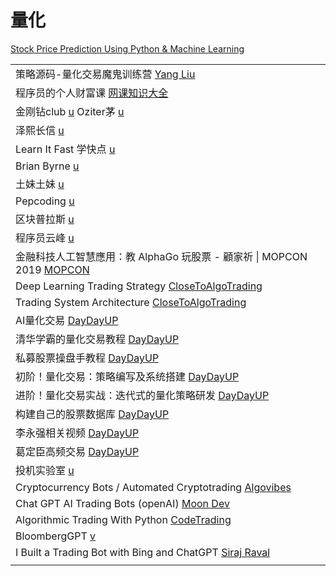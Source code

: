# 量化

[Stock Price Prediction Using Python & Machine Learning](https://www.youtube.com/watch?v=QIUxPv5PJOY)

|                                                                                                                                       |
| ------------------------------------------------------------------------------------------------------------------------------------- |
| 策略源码-量化交易魔鬼训练营 [Yang Liu](https://www.youtube.com/playlist?list=PLhXu26RzZZTykTCQ2oZwqgd3TngXcVk1Z)                                   |
| 程序员的个人财富课 [网课知识大全](https://www.youtube.com/playlist?list=PLhXu26RzZZTxK0M-d76QEfZBrtgmiA8ge)                                          |
| 金刚钻club [u](https://www.youtube.com/channel/UCIryIKNo64Gp0-u95pDtB1g/videos)   Oziter茅 [u](https://www.youtube.com/@oziter/playlists) |
| 泽熙长信 [u](https://www.youtube.com/channel/UCaZnNGHyYkeav5XoWXCj1Tw/playlists)                                                          |
| Learn It Fast 学快点 [u](https://www.youtube.com/channel/UCQGdLPQ85q\_K7GlwaSZEFCw/playlists)                                            |
| Brian Byrne [u](https://www.youtube.com/c/BrianByrneFinance/playlists)                                                                |
| 土妹土妹 [u](https://www.youtube.com/channel/UCu1lb\_YUHcJFoc7lraETxvQ/playlists)                                                         |
| Pepcoding [u](https://www.youtube.com/c/Pepcoding/playlists)                                                                          |
| 区块普拉斯 [u](https://www.youtube.com/c/%E5%8C%BA%E5%9D%97%E6%99%AE%E6%8B%89%E6%96%AF/videos)                                             |
| 程序员云峰 [u](https://www.youtube.com/channel/UCMP5YhR2Q2ElS2FN\_cyoZFw/videos)                                                           |
| 金融科技人工智慧應用：教 AlphaGo 玩股票 - 顧家祈 \| MOPCON 2019 [MOPCON](https://www.youtube.com/watch?v=KIalE2Ma30E)                                   |
| Deep Learning Trading Strategy [CloseToAlgoTrading](https://www.youtube.com/playlist?list=PL96wkZreD9B4w7zaytjj52L8\_61mOC71v)        |
| Trading System Architecture [CloseToAlgoTrading](https://www.youtube.com/playlist?list=PL96wkZreD9B6Myf9tzO6gUBmzbQzofUCR)            |
| AI量化交易 [DayDayUP](https://www.youtube.com/playlist?list=PL8XnX0hzN2HKKpYd2h1obeyXNGNyMBOaw)                                           |
| 清华学霸的量化交易教程 [DayDayUP](https://www.youtube.com/playlist?list=PL8XnX0hzN2HKhDxCYumEvmlnYuJ8K3IyU)                                      |
| 私募股票操盘手教程 [DayDayUP](https://www.youtube.com/playlist?list=PL8XnX0hzN2HIgFthng0hDYbdYYliSOhrO)                                        |
| 初阶！量化交易：策略编写及系统搭建 [DayDayUP](https://www.youtube.com/playlist?list=PL8XnX0hzN2HJVRRLb--xrAVqgvUuaNpZ0)                                |
| 进阶！量化交易实战：迭代式的量化策略研发 [DayDayUP](https://www.youtube.com/playlist?list=PL8XnX0hzN2HITDFG8vrez3moP6pI2qJA5)                             |
| 构建自己的股票数据库 [DayDayUP](https://www.youtube.com/playlist?list=PL8XnX0hzN2HKT4RtKdzncLuVCrtA4KCeT)                                       |
| 李永强相关视频 [DayDayUP](https://www.youtube.com/playlist?list=PL8XnX0hzN2HIJDtJlo27\_uINyxe6rqwr\_)                                        |
| 葛定臣高频交易 [DayDayUP](https://www.youtube.com/playlist?list=PL8XnX0hzN2HImLtXWzlEr-S\_vBSODAZvh)                                         |
| 投机实验室 [u](https://www.youtube.com/@speculation/playlists)                                                                             |
| Cryptocurrency Bots / Automated Cryptotrading [Algovibes](https://www.youtube.com/playlist?list=PL9ATnizYJ7f8\_opOpLnekEZNsNVUVbCZN)  |
| Chat GPT AI Trading Bots (openAI) [Moon Dev](https://www.youtube.com/playlist?list=PLXrNVMjRZUJhniwXRHT53brm5kIjAPncT)                |
| Algorithmic Trading With Python [CodeTrading](https://www.youtube.com/playlist?list=PLwEOixRFAUxZmM26EYI1uYtJG39HDW1zm)               |
| BloombergGPT [v](https://www.youtube.com/watch?v=z1oUmFdjBLM)                                                                         |
| I Built a Trading Bot with Bing and ChatGPT [Siraj Raval](https://www.youtube.com/watch?v=5G1\_zRME\_pY)                              |
|                                                                                                                                       |
